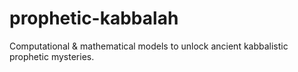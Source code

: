 # prophetic-kabbalah
Computational &amp; mathematical models to unlock ancient kabbalistic prophetic mysteries.
